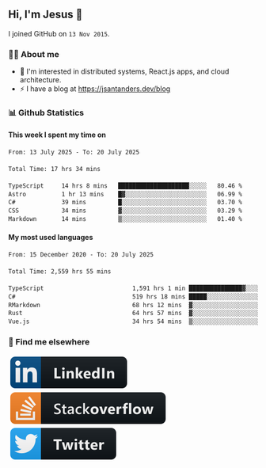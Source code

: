 ## Hi, I'm Jesus 👋

I joined GitHub on `13 Nov 2015`.

<!-- Talking about you -->

### 👨‍💻 About me

- 👦 I'm interested in distributed systems, React.js apps, and cloud architecture.
- ⚡️ I have a blog at <https://jsantanders.dev/blog>

### 📊 Github Statistics

#### This week I spent my time on

<!--START_SECTION:weekly-->

```txt
From: 13 July 2025 - To: 20 July 2025

Total Time: 17 hrs 34 mins

TypeScript     14 hrs 8 mins   ████████████████████░░░░░   80.46 %
Astro          1 hr 13 mins    █▓░░░░░░░░░░░░░░░░░░░░░░░   06.99 %
C#             39 mins         █░░░░░░░░░░░░░░░░░░░░░░░░   03.70 %
CSS            34 mins         ▓░░░░░░░░░░░░░░░░░░░░░░░░   03.29 %
Markdown       14 mins         ▒░░░░░░░░░░░░░░░░░░░░░░░░   01.40 %
```

<!--END_SECTION:weekly-->

#### My most used languages

<!--START_SECTION:alltime-->

```txt
From: 15 December 2020 - To: 20 July 2025

Total Time: 2,559 hrs 55 mins

TypeScript                         1,591 hrs 1 min ███████████████▓░░░░░░░░░   62.15 %
C#                                 519 hrs 18 mins █████░░░░░░░░░░░░░░░░░░░░   20.29 %
RMarkdown                          68 hrs 12 mins  ▓░░░░░░░░░░░░░░░░░░░░░░░░   02.66 %
Rust                               64 hrs 57 mins  ▓░░░░░░░░░░░░░░░░░░░░░░░░   02.54 %
Vue.js                             34 hrs 54 mins  ▒░░░░░░░░░░░░░░░░░░░░░░░░   01.36 %
```

<!--END_SECTION:alltime-->

### 📢 Find me elsewhere

<p>
  <a target="_blank" href="https://linkedin.com/in/jsantanders">
    <img src="https://github.com/jsantanders/jsantanders/blob/master/img/linkedin.svg" alt="LinkedIn" style="vertical-align:top; margin:4px">
  </a>
  
  <a target="_blank" href="https://stackoverflow.com/users/7318331/jesus-santander">
    <img src="https://github.com/jsantanders/jsantanders/blob/master/img/stackoverflow.svg" alt="StackOverflow" style="vertical-align:top; margin:4px">
  </a>
  
  <a target="_blank" href="http://twitter.com/jsantanders">
    <img src="https://github.com/jsantanders/jsantanders/blob/master/img/twitter.svg" alt="Twitter" style="vertical-align:top; margin:4px">
  </a>
</p>

